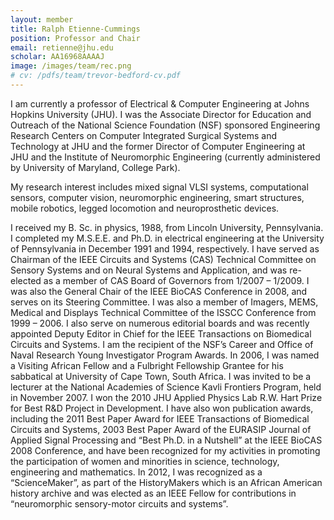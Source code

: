 ```yaml
---
layout: member
title: Ralph Etienne-Cummings
position: Professor and Chair
email: retienne@jhu.edu
scholar: AA16968AAAAJ
image: /images/team/rec.png
# cv: /pdfs/team/trevor-bedford-cv.pdf
---
```


I am currently a professor of Electrical & Computer Engineering at Johns Hopkins University (JHU). I was the Associate Director for Education and Outreach of the National Science Foundation (NSF) sponsored Engineering Research Centers on Computer Integrated Surgical Systems and Technology at JHU and the former Director of Computer Engineering at JHU and the Institute of Neuromorphic Engineering (currently administered by University of Maryland, College Park).

My research interest includes mixed signal VLSI systems, computational sensors, computer vision, neuromorphic engineering, smart structures, mobile robotics, legged locomotion and neuroprosthetic devices.

I received my B. Sc. in physics, 1988, from Lincoln University, Pennsylvania. I completed my M.S.E.E. and Ph.D. in electrical engineering at the University of Pennsylvania in December 1991 and 1994, respectively. I have served as Chairman of the IEEE Circuits and Systems (CAS) Technical Committee on Sensory Systems and on Neural Systems and Application, and was re-elected as a member of CAS Board of Governors from 1/2007 – 1/2009. I was also the General Chair of the IEEE BioCAS Conference in 2008, and serves on its Steering Committee. I was also a member of Imagers, MEMS, Medical and Displays Technical Committee of the ISSCC Conference from 1999 – 2006. I also serve on numerous editorial boards and was recently appointed Deputy Editor in Chief for the IEEE Transactions on Biomedical Circuits and Systems. I am the recipient of the NSF’s Career and Office of Naval Research Young Investigator Program Awards. In 2006, I was named a Visiting African Fellow and a Fulbright Fellowship Grantee for his sabbatical at University of Cape Town, South Africa. I was invited to be a lecturer at the National Academies of Science Kavli Frontiers Program, held in November 2007. I won the 2010 JHU Applied Physics Lab R.W. Hart Prize for Best R&D Project in Development. I have also won publication awards, including the 2011 Best Paper Award for IEEE Transactions of Biomedical Circuits and Systems, 2003 Best Paper Award of the EURASIP Journal of Applied Signal Processing and “Best Ph.D. in a Nutshell” at the IEEE BioCAS 2008 Conference, and have been recognized for my activities in promoting the participation of women and minorities in science, technology, engineering and mathematics. In 2012, I was recognized as a “ScienceMaker”, as part of the HistoryMakers which is an African American history archive and was elected as an IEEE Fellow for contributions in “neuromorphic sensory-motor circuits and systems”.
